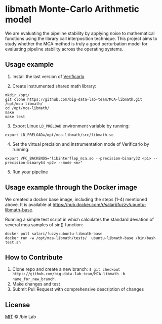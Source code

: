 
# libmath Monte-Carlo Arithmetic model
We are evaluating the pipeline stability by applying noise to mathematical functions 
using the library call interposition technique. This project aims to study whether 
the MCA method is truly a good perturbation model for evaluating pipeline stability 
across the operating systems.

## Usage example

1) Install the last version of [Verificarlo](https://github.com/verificarlo/verificarlo)

2) Create instrumented shared math library:
```
mkdir /opt/
git clone https://github.com/big-data-lab-team/MCA-libmath.git /opt/mca-libmath/
cd /opt/mca-libmath/
make
make test
```

3) Export Linux `LD_PRELOAD` environment variable by running:
```
export LD_PRELOAD=/opt/mca-libmath/src/libmath.so
```

4) Set the virtual precision and instrumentation mode of Verificarlo by running:
```
export VFC_BACKENDS="libinterflop_mca.so --precision-binary32 <p1> --precision-binary64 <p2> --mode <m>"
```

5) Run your pipeline

## Usage example through the Docker image

We created a docker base image, including the steps (1-4) mentioned above. It is available at https://hub.docker.com/r/salari/fuzzy/ubuntu-libmath-base.

Running a simple test script in which calculates the standard deviation of several mca samples of sin() function:

```
docker pull salari/fuzzy:ubuntu-libmath-base
docker run -w /opt/mca-libmath/tests/  ubuntu-libmath-base /bin/bash test.sh
```

## How to Contribute

1. Clone repo and create a new branch: `$ git checkout https://github.com/big-data-lab-team/MCA-libmath -b name_for_new_branch`.
2. Make changes and test
3. Submit Pull Request with comprehensive description of changes


## License

[MIT](LICENSE) © /bin Lab
